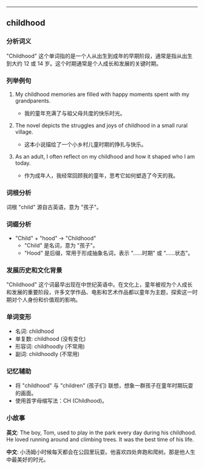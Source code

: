 
---------------
## childhood
### 分析词义
"Childhood" 这个单词指的是一个人从出生到成年的早期阶段，通常是指从出生到大约 12 或 14 岁。这个时期通常是个人成长和发展的关键时期。

### 列举例句
1. My childhood memories are filled with happy moments spent with my grandparents.
   - 我的童年充满了与祖父母共度的快乐时光。

2. The novel depicts the struggles and joys of childhood in a small rural village.
   - 这本小说描绘了一个小乡村儿童时期的挣扎与快乐。

3. As an adult, I often reflect on my childhood and how it shaped who I am today.
   - 作为成年人，我经常回顾我的童年，思考它如何塑造了今天的我。

### 词根分析
词根 "child" 源自古英语，意为 "孩子"。

### 词缀分析
- "Child" + "hood" -> "Childhood"
  - "Child" 是名词，意为 "孩子"。
  - "Hood" 是后缀，常用于形成抽象名词，表示 "……时期" 或 "……状态"。

### 发展历史和文化背景
"Childhood" 这个词最早出现在中世纪英语中。在文化上，童年被视为个人成长和发展的重要阶段，许多文学作品、电影和艺术作品都以童年为主题，探索这一时期对个人身份和价值观的影响。

### 单词变形
- 名词: childhood
- 单复数: childhood (没有变化)
- 形容词: childhoodly (不常用)
- 副词: childhoodly (不常用)

### 记忆辅助
- 将 "childhood" 与 "children" (孩子们) 联想，想象一群孩子在童年时期玩耍的画面。
- 使用首字母缩写法：CH (Childhood)。

### 小故事
**英文**:
The boy, Tom, used to play in the park every day during his childhood. He loved running around and climbing trees. It was the best time of his life.

**中文**:
小汤姆小时候每天都会在公园里玩耍。他喜欢四处奔跑和爬树。那是他人生中最美好的时光。

